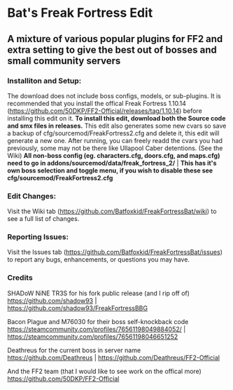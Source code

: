 # Bat's Freak Fortress Edit
## A mixture of various popular plugins for FF2 and extra setting to give the best out of bosses and small community servers

### Installiton and Setup:
The download does not include boss configs, models, or sub-plugins. It is recommended that you install the offical Freak Fortress 1.10.14
(https://github.com/50DKP/FF2-Official/releases/tag/1.10.14) before installing this edit on it. **To install this edit, download both
the Source code and smx files in releases.** This edit also generates some new cvars so save a backup of cfg/sourcemod/FreakFortress2.cfg
and delete it, this edit will generate a new one. After running, you can freely readd the cvars you had previously, some may not be
there like Ullapool Caber detentions. (See the Wiki)
**All non-boss config (eg. characters.cfg, doors.cfg, and maps.cfg) need to go in addons/sourcemod/data/freak_fortress_2/** |
**This has it's own boss selection and toggle menu, if you wish to disable these see cfg/sourcemod/FreakFortress2.cfg**

### Edit Changes:
Visit the Wiki tab (https://github.com/Batfoxkid/FreakFortressBat/wiki) to see a full list of changes.

### Reporting Issues:
Visit the Issues tab (https://github.com/Batfoxkid/FreakFortressBat/issues) to report any bugs, enhancements, or questions you may have.

### Credits
SHADoW NiNE TR3S for his fork public release (and I rip off of)                                                
https://github.com/shadow93 | https://github.com/shadow93/FreakFortressBBG

Bacon Plague and M76030 for their boss self-knockback code                                                    
https://steamcommunity.com/profiles/76561198049884052/ | https://steamcommunity.com/profiles/76561198046651252

Deathreus for the current boss in server name                                                                 
https://github.com/Deathreus | https://github.com/Deathreus/FF2-Official

And the FF2 team (that I would like to see work on the offical more)                                          
https://github.com/50DKP/FF2-Official
